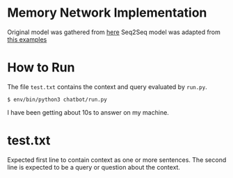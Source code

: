 # Memory Network Implementation
Original model was gathered from [here](https://appliedmachinelearning.blog/2019/05/02/building-end-to-end-memory-network-for-question-answering-system-on-babi-facebook-data-set-python-keras-part-2/)
Seq2Seq model was adapted from [this examples](https://github.com/lukas/ml-class/blob/master/videos/seq2seq/train.py)

# How to Run
The file `test.txt` contains the context and query evaluated by `run.py`.

```
$ env/bin/python3 chatbot/run.py
```

I have been getting about 10s to answer on my machine.

# test.txt
Expected first line to contain context as one or more sentences.
The second line is expected to be a query or question about the context.

